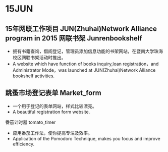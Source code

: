 # 15JUN 
15年网联工作项目
JUN(Zhuhai)Network Alliance program in 2015
网联书架
Junrenbookshelf
-------------
- 拥有书籍查询，借阅登记，管理员添加信息功能的书架网站，在暨南大学珠海校区网联书架活动时推出。
- A website which have function of books inquiry,loan registration，and Administrator Mode，was launched at JUN(Zhuhai)Network Alliance bookshelf activities.

跳蚤市场登记表单
Market_form
-------------
- 一个用于登记的表单网站，样式比较漂亮。
- A beautiful registration form website.

番茄计时器
tomato_timer
- 应用番茄工作法，使你提高专注及效率。
- Application of the Pomodoro Technique, makes you focus and improve efficiency.
